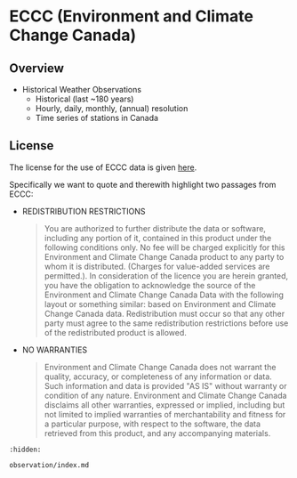 # ECCC (Environment and Climate Change Canada)

## Overview

- Historical Weather Observations
    - Historical (last ~180 years)
    - Hourly, daily, monthly, (annual) resolution
    - Time series of stations in Canada

## License

The license for the use of ECCC data is given [here](https://climate.weather.gc.ca/prods_servs/attachment1_e.html).

Specifically we want to quote and therewith highlight two passages from ECCC:

- REDISTRIBUTION RESTRICTIONS

    > You are authorized to further distribute the data or software, including any portion
    > of it, contained in this product under the following conditions only. No fee will be
    > charged explicitly for this Environment and Climate Change Canada product to any party
    > to whom it is distributed. (Charges for value-added services are permitted.). In
    > consideration of the licence you are herein granted, you have the obligation to
    > acknowledge the source of the Environment and Climate Change Canada Data with the
    > following layout or something similar: based on Environment and Climate Change Canada
    > data. Redistribution must occur so that any other party must agree to the same
    > redistribution restrictions before use of the redistributed product is allowed.

- NO WARRANTIES

    > Environment and Climate Change Canada does not warrant the quality,
    > accuracy, or completeness of any information or data. Such information and data is
    > provided "AS IS" without warranty or condition of any nature. Environment and Climate
    > Change Canada disclaims all other warranties, expressed or implied, including but not
    > limited to implied warranties of merchantability and fitness for a particular purpose,
    > with respect to the software, the data retrieved from this product, and any accompanying
    > materials.

```{toctree}
:hidden:

observation/index.md
```